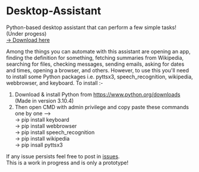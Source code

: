<h1> Desktop-Assistant </h1>
Python-based desktop assistant that can perform a few simple tasks! (Under progess) <br>
<a href="https://drive.google.com/file/d/1FvHHTPKFjfyyrdiBqYH3uYZgzR9IkIKq/view?usp=sharing"> &rarr; Download here </a>

Among the things you can automate with this assistant are opening an app, finding the definition for something, fetching summaries from Wikipedia, searching for files, checking messages, sending emails, asking for dates and times, opening a browser, and others.
However, to use this you'll need to install some Python packages i.e. pyttsx3, speech_recognition, wikipedia, webbrowser, and keyboard.
To install :-
1) Download & install Python from https://www.python.org/downloads (Made in version 3.10.4)
2) Then open CMD with admin privilege and copy paste these commands one by one --> <br>
         → pip install keyboard<br>
         → pip install webbrowser<br>
         → pip install speech_recognition<br>
         → pip install wikipedia<br>
         → pip insall pyttsx3<br>

If any issue persists feel free to post in <a href="https://github.com/Sls0n/Desktop-Assistant/issues">issues</a>. <br>
This is a work in progress and is only a prototype!
